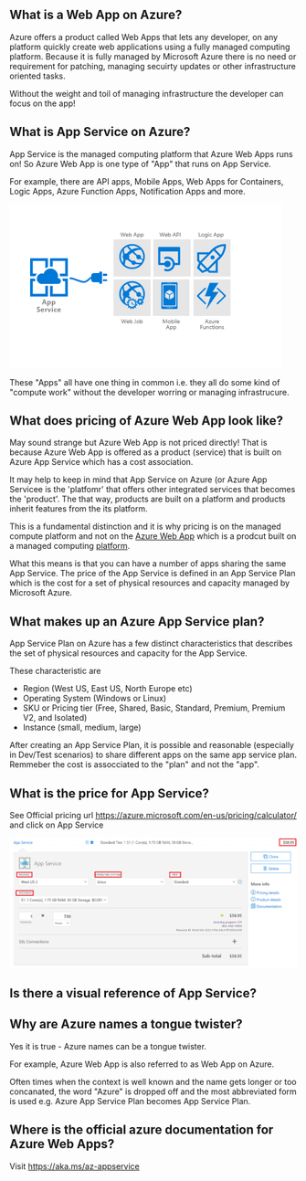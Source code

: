 ## What is a Web App on Azure?
Azure offers a product called Web Apps that lets any developer, on any platform quickly create web applications using a fully managed computing platform. Because it is fully managed by Microsoft Azure there is no need or requirement for patching, managing secuirty updates or other infrastructure oriented tasks.

Without the weight and toil of managing infrastructure the developer can focus on the app!

## What is App Service on Azure?
App Service is the managed computing platform that Azure Web Apps runs on! So Azure Web App is one type of "App" that runs on App Service. 

For example, there are API apps, Mobile Apps, Web Apps for Containers, Logic Apps, Azure Function Apps, Notification Apps and more.  

![App Service](/images/AppService.png)

These "Apps" all have one thing in common i.e. they all do some kind of "compute work" without the developer worring or managing infrastrucure. 

## What does pricing of Azure Web App look like?
May sound strange but Azure Web App is not priced directly! That is because Azure Web App is offered as a product (service) that is built on Azure App Service which has a cost association.

It may help to keep in mind that App Service on Azure (or Azure App Servicee is the 'platfomr' that offers other integrated services that becomes the 'product'. The that way, products are built on a platform and products inherit features from the its platform.
  
This is a fundamental distinction and it is why pricing is on the managed compute platform and not on the [Azure Web App](https://github.com/FolaSoft/Awesome-AppServices/blob/master/index.md#what-is-a-web-app-on-azure) which is a prodcut built on a managed computing [platform](https://github.com/FolaSoft/Awesome-AppServices/blob/master/index.md#what-is-app-service-on-azure).

What this means is that you can have a number of apps sharing the same App Service. The price of the App Service is defined in an App Service Plan which is the cost for a set of physical resources and capacity managed by Microsoft Azure. 

## What makes up an Azure App Service plan?
App Service Plan on Azure has a few distinct characteristics that describes the set of physical resources and capacity for the App Service.

These characteristic are  
- Region (West US, East US, North Europe etc)
- Operating System (Windows or Linux)
- SKU or Pricing tier (Free, Shared, Basic, Standard, Premium, Premium V2, and Isolated)
- Instance (small, medium, large)


After creating an App Service Plan, it is possible and reasonable (especially in Dev/Test scenarios) to share different apps on the same app service plan. Remmeber the cost is assocciated to the "plan" and not the "app".

## What is the price for App Service?

See Official pricing url https://azure.microsoft.com/en-us/pricing/calculator/ and click on App Service

![App Service Plan](/images/AppServicePricingCalculator.png)



## Is there a visual reference of App Service? 
<todo>

## Why are Azure names a tongue twister?
Yes it is true - Azure names can be a tongue twister.  

For example, Azure Web App is also referred to as Web App on Azure. 

Often times when the context is well known and the name gets longer or too concanated, the word "Azure" is dropped off and the most abbreviated form is used e.g. Azure App Service Plan becomes App Service Plan. 

## Where is the official azure documentation for Azure Web Apps? 
Visit https://aka.ms/az-appservice 

